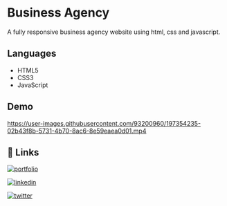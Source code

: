 # Business Agency

A fully responsive business agency website using html, css and javascript.

## Languages

- HTML5
- CSS3
- JavaScript

## Demo

https://user-images.githubusercontent.com/93200960/197354235-02b43f8b-5731-4b70-8ac6-8e59eaea0d01.mp4

## 🔗 Links

[![portfolio](https://img.shields.io/badge/my_portfolio-000?style=for-the-badge&logo=ko-fi&logoColor=white)](https://portfolio-me-karanchandekar.vercel.app/)

[![linkedin](https://img.shields.io/badge/linkedin-0A66C2?style=for-the-badge&logo=linkedin&logoColor=white)](https://www.linkedin.com/in/karan-chandekar-a87263219/)

[![twitter](https://img.shields.io/badge/twitter-1DA1F2?style=for-the-badge&logo=twitter&logoColor=white)](https://twitter.com/karanchandekar1)
